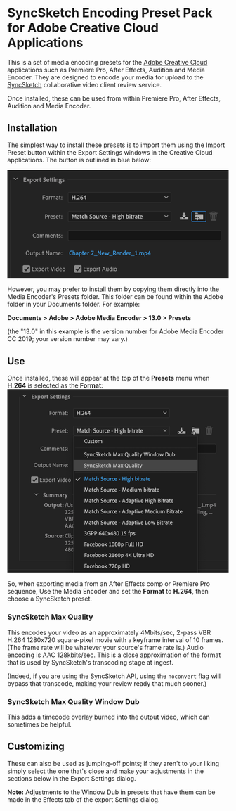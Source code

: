 # SyncSketch Encoding Preset Pack for Adobe Creative Cloud Applications
This is a set of media encoding presets for the [Adobe Creative Cloud](https://www.adobe.com/creativecloud.html) applications such as Premiere Pro, After Effects, Audition and Media Encoder.  They are designed to encode your media for upload to the  [SyncSketch](https://www.syncsketch.com) collaborative video client review service.

Once installed, these can be used from within Premiere Pro, After Effects, Audition and Media Encoder.

## Installation
The simplest way to install these presets is to import them using the Import Preset button within the Export Settings windows in the Creative Cloud applications. The button is outlined in blue below:

![The Export Settings dialog](assets/ImportPresetButton.png)

However, you may prefer to install them by copying them directly into the Media Encoder's Presets folder.  This folder can be found within the Adobe folder in your Documents folder.  For example:

**Documents > Adobe > Adobe Media Encoder > 13.0 > Presets**

(the "13.0" in this example is the version number for Adobe Media Encoder CC 2019; your version number may vary.)

## Use

Once installed, these will appear at the top of the **Presets** menu when **H.264** is selected as the **Format**:
![The Export Settings dialog](assets/PresetsMenu.png)

So, when exporting media from an After Effects comp or Premiere Pro sequence, Use the Media Encoder and set the **Format** to **H.264**, then choose a SyncSketch preset.

### SyncSketch Max Quality
This encodes your video as an approximately 4Mbits/sec, 2-pass VBR H.264 1280x720 square-pixel movie with a keyframe interval of 10 frames.  (The frame rate will be whatever your source's frame rate is.) Audio encoding is AAC 128kbits/sec. This is a close approximation of the format that is used by SyncSketch's transcoding stage at ingest.

(Indeed, if you are using the SyncSketch API, using the `noconvert` flag will bypass that transcode, making your review ready that much sooner.)

### SyncSketch Max Quality Window Dub

This adds a timecode overlay burned into the output video, which can sometimes be helpful.

## Customizing
These can also be used as jumping-off points; if they aren't to your liking simply select the one that's close and make your adjustments in the sections below in the Export Settings dialog.

**Note:** Adjustments to the Window Dub in presets that have them can be made in the Effects tab of the export Settings dialog.